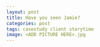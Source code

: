 ```yaml
---
layout: post
title: Have you seen Jamie?
categories: post
tags: casestudy client storytime
image: <ADD PICTURE HERE>.jpg
---
```



<!--more-->

